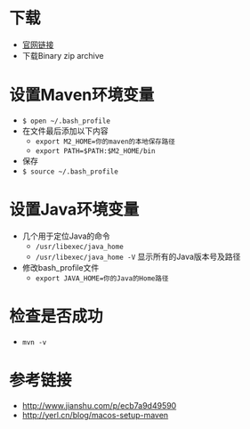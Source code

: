 # 下载

- [官网链接](https://maven.apache.org/download.cgi)
- 下载Binary zip archive

# 设置Maven环境变量

- `$ open ~/.bash_profile`
- 在文件最后添加以下内容
	- `export M2_HOME=你的maven的本地保存路径`
	- `export PATH=$PATH:$M2_HOME/bin`
- 保存
- `$ source ~/.bash_profile` 

# 设置Java环境变量

- 几个用于定位Java的命令
	- `/usr/libexec/java_home`
	- `/usr/libexec/java_home -V` 显示所有的Java版本号及路径
- 修改bash_profile文件
	- `export JAVA_HOME=你的Java的Home路径`

# 检查是否成功

- `mvn -v`   

# 参考链接

- http://www.jianshu.com/p/ecb7a9d49590
- http://yerl.cn/blog/macos-setup-maven